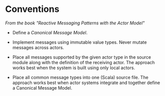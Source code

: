 # Conventions

_From the book "Reactive Messaging Patterns with the Actor Model"_

* Define a _Canonical Message Model_.

* Implement messages using immutable value types. Never mutate messages across actors.

* Place all messages supported by the given actor type in the source module along with the definition of the receiving actor. The approach works best when the system is built using only local actors.

* Place all common message types into one (Scala) source file. The approach works best when actor systems integrate and together define a Canonical Message Model.


